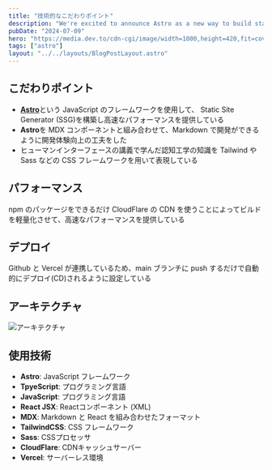```yaml
---
title: "技術的なこだわりポイント"
description: "We're excited to announce Astro as a new way to build static websites and deliver lightning-fast performance without sacrificing a modern developer experience."
pubDate: "2024-07-09"
hero: "https://media.dev.to/cdn-cgi/image/width=1000,height=420,fit=cover,gravity=auto,format=auto/https%3A%2F%2Fdev-to-uploads.s3.amazonaws.com%2Fuploads%2Farticles%2Fy7zkrf0t6j58k7gfgd84.jpeg"
tags: ["astro"]
layout: "../../layouts/BlogPostLayout.astro"
---
```


## こだわりポイント

- [**Astro**](https://astro.build/)という JavaScript のフレームワークを使用して、 Static Site Generator (SSG)を構築し高速なパフォーマンスを提供している
- **Astro**を MDX コンポーネントと組み合わせて、Markdown で開発ができるように開発体験向上の工夫をした
- ヒューマンインターフェースの講義で学んだ認知工学の知識を Tailwind や Sass などの CSS フレームワークを用いて表現している

## パフォーマンス

npm のパッケージをできるだけ CloudFlare の CDN を使うことによってビルドを軽量化させて、高速なパフォーマンスを提供している

## デプロイ

Github と Vercel が連携しているため、main ブランチに push するだけで自動的にデプロイ(CD)されるように設定している

## アーキテクチャ

<img src="/images/astro-architecture.png" alt="アーキテクチャ" >

## 使用技術

- **Astro**: JavaScript フレームワーク
- **TpyeScript**: プログラミング言語
- **JavaScript**: プログラミング言語
- **React JSX**: Reactコンポーネント (XML)
- **MDX**: Markdown と React を組み合わせたフォーマット
- **TailwindCSS**: CSS フレームワーク
- **Sass**: CSSプロセッサ
- **CloudFlare**: CDNキャッシュサーバー
- **Vercel**: サーバーレス環境
